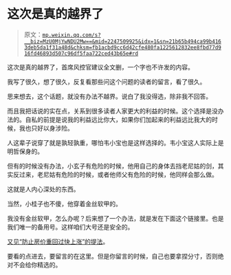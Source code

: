 # 这次是真的越界了

> 原文：[`mp.weixin.qq.com/s?__biz=MzU0MjYwNDU2Mw==&mid=2247509925&idx=1&sn=21b65b494ca99b4163deb5da1f31a48d&chksm=fb1acbd9cc6d42cfe480fa1225612832ee8fbd77d916fd46893d507c96df5faa722ced43b65e#rd`](http://mp.weixin.qq.com/s?__biz=MzU0MjYwNDU2Mw==&mid=2247509925&idx=1&sn=21b65b494ca99b4163deb5da1f31a48d&chksm=fb1acbd9cc6d42cfe480fa1225612832ee8fbd77d916fd46893d507c96df5faa722ced43b65e#rd)

这次是真的越界了，首席风控官建议全文删，一个字也不许发的内容。

我写了很久，想了很久，反复看那些问这个问题的读者的留言，看了很久。

思来想去，这个话题，就没有办法不越界。说白了我没得选，除非我不回答。

而且我把话说的实在点，关系到很多读者人家更大的利益的时候。这个选择是没办法的。自私的前提是说我的利益远比你大，如果你们加起来的利益远比我大的时候，我也只好以身涉险。

人这辈子说穿了就是孰轻孰重，哪怕韦小宝也是这样选择的。韦小宝这人实际上是明哲保身的。

但有的时候没有办法，小玄子有危险的时候，他用自己的身体去挡老尼姑的剑，其实反过来，老尼姑有危险的时候，或者他师父有危险的时候，他同样会那么做。

这就是人内心深处的东西。

当然，小桂子也不傻，他穿着金丝软甲的。

我没有金丝软甲，怎么办呢？后来想了一个办法，就是发在下面这个链接里。也是我们唯一的备用号。这样咱们大号还是安全的。

[又见“防止房价重回过快上涨”的提法](http://mp.weixin.qq.com/s?__biz=Mzg4MTg2MzU3Mg==&mid=2247483840&idx=1&sn=b7318aa7ce5cb2226dd4ab33eb5f56ae&chksm=cf5e3f3bf829b62d36beafc0339adbca25235f2f512ba0eba0205b84709cbe47c450b4c61941&scene=21#wechat_redirect)。

要看的点进去，要留言的在这里。但是你留言的时候，自己也要拿捏分寸，否则绝对不会给你精选的。